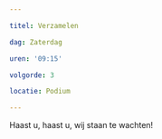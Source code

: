 ```yaml
---

titel: Verzamelen

dag: Zaterdag

uren: '09:15'

volgorde: 3

locatie: Podium

---
```


Haast u, haast u, wij staan te wachten!
